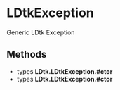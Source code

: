 # LDtkException

  
Generic LDtk Exception  


## Methods

- types **LDtk.LDtkException.#ctor**
- types **LDtk.LDtkException.#ctor**

